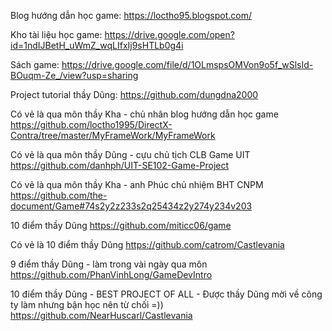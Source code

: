 Blog hướng dẫn học game:
https://loctho95.blogspot.com/ 

Kho tài liệu học game:
https://drive.google.com/open?id=1ndIJBetH_uWmZ_wqLIfxIj9sHTLb0g4i

Sách game:
https://drive.google.com/file/d/1OLmspsOMVon9o5f_wSlsId-BOuqm-Ze_/view?usp=sharing

Project tutorial thầy Dũng:
https://github.com/dungdna2000

Có vẻ là qua môn thầy Kha - chủ nhân blog hướng dẫn học game 
https://github.com/loctho1995/DirectX-Contra/tree/master/MyFrameWork/MyFrameWork

Có vẻ là qua môn thầy Dũng - cựu chủ tịch CLB Game UIT
https://github.com/danhph/UIT-SE102-Game-Project

Có vẻ là qua môn thầy Kha - anh Phúc chủ nhiệm BHT CNPM
https://github.com/the-document/Game#74s2y2z233s2q25434z2y274y234v203

10 điểm thầy Dũng
https://github.com/miticc06/game

Có vẻ là 10 điểm thầy Dũng
https://github.com/catrom/Castlevania

9 điểm thầy Dũng - làm trong vài ngày qua môn
https://github.com/PhanVinhLong/GameDevIntro

10 điểm thầy Dũng - BEST PROJECT OF ALL - Được thầy Dũng mời về công ty làm nhưng bận học nên từ chối =))
https://github.com/NearHuscarl/Castlevania













